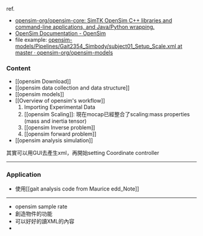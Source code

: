 ref.
- [opensim-org/opensim-core: SimTK OpenSim C++ libraries and command-line applications, and Java/Python wrapping.](https://github.com/opensim-org/opensim-core?tab=readme-ov-file)
- [OpenSim Documentation - OpenSim](https://opensimconfluence.atlassian.net/wiki/spaces/OpenSim/overview)
- file example: [opensim-models/Pipelines/Gait2354_Simbody/subject01_Setup_Scale.xml at master · opensim-org/opensim-models](https://github.com/opensim-org/opensim-models/blob/master/Pipelines/Gait2354_Simbody/subject01_Setup_Scale.xml)

### Content
- [[opensim Download]]
- [[opensim data collection and data structure]]
- [[opensim models]]
- [[Overview of opensim's workflow]]
	1. Importing Experimental Data
	2. [[opensim Scaling]]: 現在mocap已經整合了scaling:mass properties (mass and inertia tensor)
	3. [[opensim Inverse problem]]
	4. [[opensim forward problem]]
- [[opensim analysis simulation]]

其實可以用GUI去產生xml，再開始setting
Coordinate controller

---
### Application
- 使用[[gait analysis code from Maurice edd_Note]]

---
- opensim sample rate
- 創造物件的功能
- 可以好好的讀XML的內容
- 